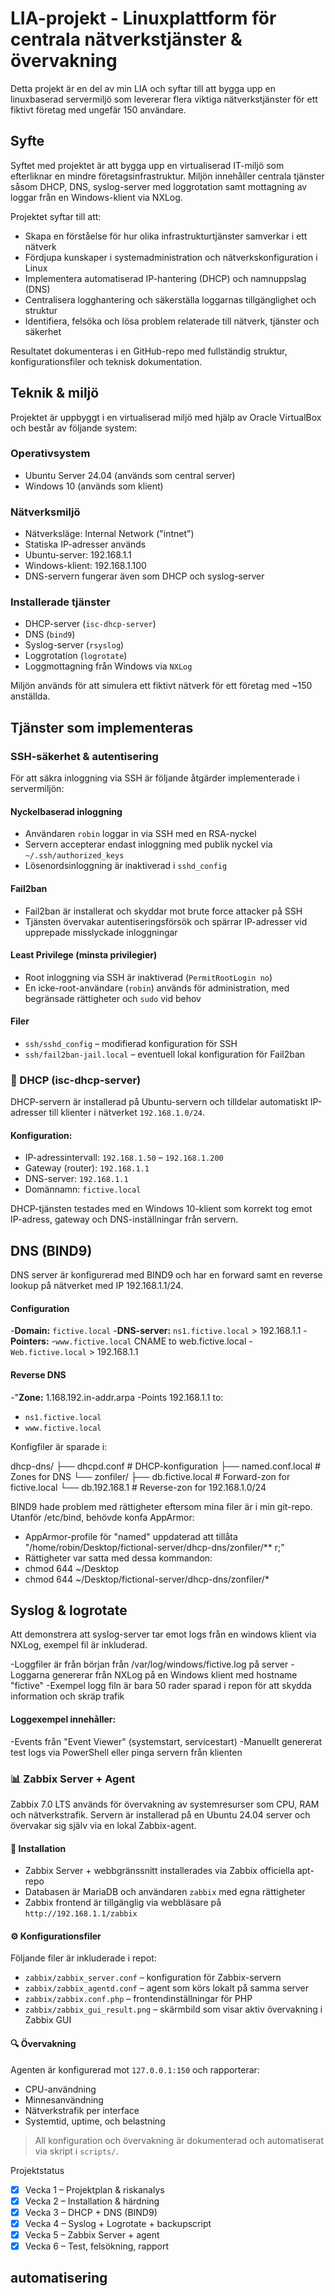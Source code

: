 # LIA-projekt - Linuxplattform för centrala nätverkstjänster & övervakning

Detta projekt är en del av min LIA och syftar till att bygga upp en linuxbaserad servermiljö som levererar flera viktiga nätverkstjänster för ett fiktivt företag med ungefär 150 användare.

## Syfte

Syftet med projektet är att bygga upp en virtualiserad IT-miljö som efterliknar en mindre företagsinfrastruktur. Miljön innehåller centrala tjänster såsom DHCP, DNS, syslog-server med loggrotation samt mottagning av loggar från en Windows-klient via NXLog.

Projektet syftar till att:

- Skapa en förståelse för hur olika infrastrukturtjänster samverkar i ett nätverk
- Fördjupa kunskaper i systemadministration och nätverkskonfiguration i Linux
- Implementera automatiserad IP-hantering (DHCP) och namnuppslag (DNS)
- Centralisera logghantering och säkerställa loggarnas tillgänglighet och struktur
- Identifiera, felsöka och lösa problem relaterade till nätverk, tjänster och säkerhet

Resultatet dokumenteras i en GitHub-repo med fullständig struktur, konfigurationsfiler och teknisk dokumentation.

## Teknik & miljö

Projektet är uppbyggt i en virtualiserad miljö med hjälp av Oracle VirtualBox och består av följande system:

### Operativsystem
- Ubuntu Server 24.04 (används som central server)
- Windows 10 (används som klient)

### Nätverksmiljö
- Nätverksläge: Internal Network ("intnet")
- Statiska IP-adresser används
- Ubuntu-server: 192.168.1.1
- Windows-klient: 192.168.1.100
- DNS-servern fungerar även som DHCP och syslog-server

### Installerade tjänster
- DHCP-server (`isc-dhcp-server`)
- DNS (`bind9`)
- Syslog-server (`rsyslog`)
- Loggrotation (`logrotate`)
- Loggmottagning från Windows via `NXLog`

Miljön används för att simulera ett fiktivt nätverk för ett företag med ~150 anställda.

## Tjänster som implementeras

###  SSH-säkerhet & autentisering

För att säkra inloggning via SSH är följande åtgärder implementerade i servermiljön:

####  Nyckelbaserad inloggning
- Användaren `robin` loggar in via SSH med en RSA-nyckel 
- Servern accepterar endast inloggning med publik nyckel via `~/.ssh/authorized_keys`
- Lösenordsinloggning är inaktiverad i `sshd_config`

####  Fail2ban
- Fail2ban är installerat och skyddar mot brute force attacker på SSH
- Tjänsten övervakar autentiseringsförsök och spärrar IP-adresser vid upprepade misslyckade inloggningar

####  Least Privilege (minsta privilegier)
- Root inloggning via SSH är inaktiverad (`PermitRootLogin no`)
- En icke-root-användare (`robin`) används för administration, med begränsade rättigheter och `sudo` vid behov

#### Filer
- `ssh/sshd_config` – modifierad konfiguration för SSH
- `ssh/fail2ban-jail.local` – eventuell lokal konfiguration för Fail2ban

### 🔧 DHCP (isc-dhcp-server)

DHCP-servern är installerad på Ubuntu-servern och tilldelar automatiskt IP-adresser till klienter i nätverket `192.168.1.0/24`.

#### Konfiguration:
- IP-adressintervall: `192.168.1.50` – `192.168.1.200`
- Gateway (router): `192.168.1.1`
- DNS-server: `192.168.1.1`
- Domännamn: `fictive.local`
  
DHCP-tjänsten testades med en Windows 10-klient som korrekt tog emot IP-adress, gateway och DNS-inställningar från servern.


## DNS (BIND9)

DNS server är konfigurerad med BIND9 och har en forward samt en reverse lookup på nätverket med IP 192.168.1.1/24.

#### Configuration

-**Domain:** `fictive.local`
-**DNS-server:** `ns1.fictive.local` > 192.168.1.1
-**Pointers:**
  -`www.fictive.local` CNAME to web.fictive.local
  -`Web.fictive.local` > 192.168.1.1

  #### Reverse DNS

-"**Zone:** 1.168.192.in-addr.arpa
-Points 192.168.1.1 to:
- `ns1.fictive.local`
- `www.fictive.local`


Konfigfiler är sparade i:
 
dhcp-dns/
├── dhcpd.conf # DHCP-konfiguration
├── named.conf.local # Zones for DNS
└── zonfiler/
├── db.fictive.local # Forward-zon for fictive.local
└── db.192.168.1 # Reverse-zon for 192.168.1.0/24

BIND9 hade problem med rättigheter eftersom mina filer är i min git-repo. Utanför /etc/bind, behövde konfa AppArmor:
- AppArmor-profile för "named" uppdaterad att tillåta "/home/robin/Desktop/fictional-server/dhcp-dns/zonfiler/** r;"
- Rättigheter var satta med dessa kommandon:
- chmod 644 ~/Desktop
- chmod 644 ~/Desktop/fictional-server/dhcp-dns/zonfiler/*

  
## Syslog & logrotate

Att demonstrera att syslog-server tar emot logs från en windows klient via NXLog, exempel fil är inkluderad. 

-Loggfiler är från början från /var/log/windows/fictive.log på server
-Loggarna genererar från NXLog på en Windows klient med hostname "fictive"
-Exempel logg filn är bara 50 rader sparad i repon för att skydda information och skräp trafik

#### Loggexempel innehåller:
-Events från "Event Viewer" (systemstart, servicestart)
-Manuellt genererat test logs via PowerShell eller pinga servern från klienten

### 📊 Zabbix Server + Agent

Zabbix 7.0 LTS används för övervakning av systemresurser som CPU, RAM och nätverkstrafik. Servern är installerad på en Ubuntu 24.04 server och övervakar sig själv via en lokal Zabbix-agent.

#### 🧱 Installation
- Zabbix Server + webbgränssnitt installerades via Zabbix officiella apt-repo
- Databasen är MariaDB och användaren `zabbix` med egna rättigheter
- Zabbix frontend är tillgänglig via webbläsare på `http://192.168.1.1/zabbix`

#### ⚙️ Konfigurationsfiler
Följande filer är inkluderade i repot:
- `zabbix/zabbix_server.conf` – konfiguration för Zabbix-servern
- `zabbix/zabbix_agentd.conf` – agent som körs lokalt på samma server
- `zabbix/zabbix.conf.php` – frontendinställningar för PHP
- `zabbix/zabbix_gui_result.png` – skärmbild som visar aktiv övervakning i Zabbix GUI

#### 🔍 Övervakning
Agenten är konfigurerad mot `127.0.0.1:150` och rapporterar:
- CPU-användning
- Minnesanvändning
- Nätverkstrafik per interface
- Systemtid, uptime, och belastning

> All konfiguration och övervakning är dokumenterad och automatiserat via skript i `scripts/`.

Projektstatus
- [x] Vecka 1 – Projektplan & riskanalys
- [x] Vecka 2 – Installation & härdning
- [x] Vecka 3 – DHCP + DNS (BIND9)
- [x] Vecka 4 – Syslog + Logrotate + backupscript
- [x] Vecka 5 – Zabbix Server + agent
- [x] Vecka 6 – Test, felsökning, rapport

## automatisering
